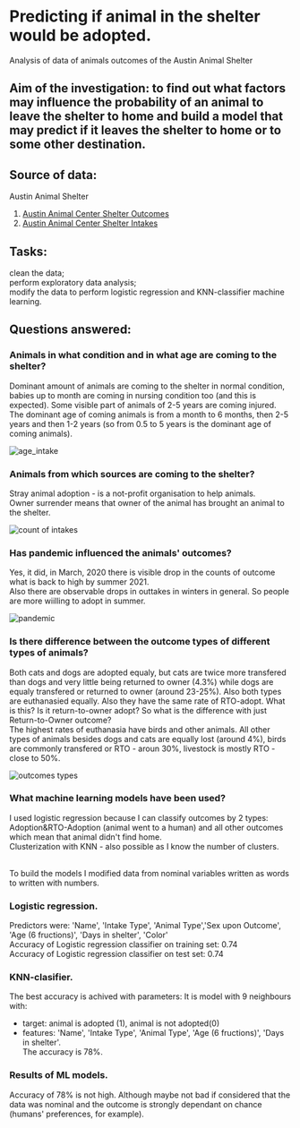# Predicting if animal in the shelter would be adopted.
Analysis of data of animals outcomes of the Austin Animal Shelter
## Aim of the investigation: to find out what factors may influence the probability of an animal to leave the shelter to home and build a model that may predict if it leaves the shelter to home or to some other destination.

## Source of data: 
Austin Animal Shelter 
1. [Austin Animal Center Shelter Outcomes](https://data.austintexas.gov/Health-and-Community-Services/Austin-Animal-Center-Outcomes/9t4d-g238)
2. [Austin Animal Center Shelter Intakes](https://data.austintexas.gov/Health-and-Community-Services/Austin-Animal-Center-Intakes/wter-evkm)

## Tasks: 
clean the data;
<br> perform exploratory data analysis;
<br> modify the data to perform logistic regression and KNN-classifier machine learning.

## Questions answered: 
### Animals in what condition and in what age are coming to the shelter?
Dominant amount of animals are coming to the shelter in normal condition, babies up to month are coming in nursing condition too (and this is expected). Some visible part of animals of 2-5 years are coming injured.
<br> The dominant age of coming animals is from a month to 6 months, then 2-5 years and then 1-2 years (so from 0.5 to 5 years is the dominant age of coming animals).

![age_intake](https://user-images.githubusercontent.com/84775580/190916237-ad109a36-45b4-4037-96cb-3b4492765779.png)

### Animals from which sources are coming to the shelter? 
Stray animal adoption - is a not-profit organisation to help animals. 
<br> Owner surrender means that owner of the animal has brought an animal to the shelter.

![count of intakes](https://user-images.githubusercontent.com/84775580/190916259-30adc7d4-3bd0-431a-9205-e342277984aa.png)

### Has pandemic influenced the animals' outcomes? 
Yes, it did, in March, 2020 there is visible drop in the counts of outcome what is back to high by summer 2021.
<br> Also there are observable drops in outtakes in winters in general. So people are more wiilling to adopt in summer.

![pandemic](https://user-images.githubusercontent.com/84775580/190916333-0859d5a8-08c3-41da-9471-c113bd6e5c42.png)

### Is there difference between the outcome types of different types of animals? 
Both cats and dogs are adopted equaly, but cats are twice more transfered than dogs and very little being returned to owner (4.3%) while dogs are equaly transfered or returned to owner (around 23-25%). Also both types are euthanasied equally. Also they have the same rate of RTO-adopt. What is this? Is it return-to-owner adopt? So what is the difference with just Return-to-Owner outcome? 
<br>The highest rates of euthanasia have birds and other animals. All other types of animals besides dogs and cats are equally lost (around 4%), birds are commonly transfered or RTO - aroun 30%, livestock is mostly RTO - close to 50%.

![outcomes types](https://user-images.githubusercontent.com/84775580/190916407-0837863e-6f25-43ca-a314-2b0cf4070eab.png)

### What machine learning models have been used? 
I used logistic regression because I can classify outcomes by 2 types: Adoption&RTO-Adoption (animal went to a human) and all other outcomes which mean that animal didn't find home. 
<br> Clusterization with KNN - also possible as I know the number of clusters.

<br> To build the models I modified data from nominal variables written as words to written with numbers. 

### Logistic regression.
Predictors were: 'Name', 'Intake Type', 'Animal Type','Sex upon Outcome', 'Age (6 fructions)', 'Days in shelter', 'Color'
<br> Accuracy of Logistic regression classifier on training set: 0.74
<br> Accuracy of Logistic regression classifier on test set: 0.74

### KNN-clasifier.
The best accuracy is achived with parameters:
It is model with 9 neighbours with:
* target: animal is adopted (1), animal is not adopted(0)
* features: 'Name', 'Intake Type', 'Animal Type', 'Age (6 fructions)', 'Days in shelter'.
<br> The accuracy is 78%. 

### Results of ML models.
Accuracy of 78% is not high. Although maybe not bad if considered that the data was nominal and the outcome is strongly dependant on chance (humans' preferences, for example).
